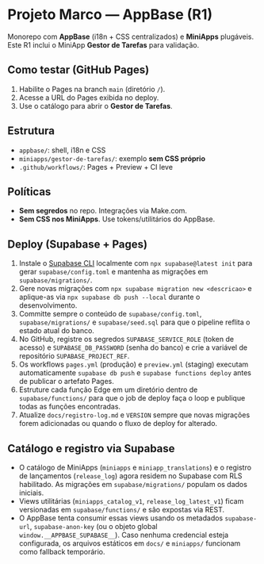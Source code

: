 # Projeto Marco — AppBase (R1)

Monorepo com **AppBase** (i18n + CSS centralizados) e **MiniApps** plugáveis.
Este R1 inclui o MiniApp **Gestor de Tarefas** para validação.

## Como testar (GitHub Pages)
1. Habilite o Pages na branch `main` (diretório `/`).
2. Acesse a URL do Pages exibida no deploy.
3. Use o catálogo para abrir o **Gestor de Tarefas**.

## Estrutura
- `appbase/`: shell, i18n e CSS
- `miniapps/gestor-de-tarefas/`: exemplo **sem CSS próprio**
- `.github/workflows/`: Pages + Preview + CI leve

## Políticas
- **Sem segredos** no repo. Integrações via Make.com.
- **Sem CSS nos MiniApps**. Use tokens/utilitários do AppBase.

## Deploy (Supabase + Pages)
1. Instale o [Supabase CLI](https://supabase.com/docs/guides/cli) localmente com `npx supabase@latest init` para gerar `supabase/config.toml` e mantenha as migrações em `supabase/migrations/`.
2. Gere novas migrações com `npx supabase migration new <descricao>` e aplique-as via `npx supabase db push --local` durante o desenvolvimento.
3. Committe sempre o conteúdo de `supabase/config.toml`, `supabase/migrations/` e `supabase/seed.sql` para que o pipeline reflita o estado atual do banco.
4. No GitHub, registre os segredos `SUPABASE_SERVICE_ROLE` (token de acesso) e `SUPABASE_DB_PASSWORD` (senha do banco) e crie a variável de repositório `SUPABASE_PROJECT_REF`.
5. Os workflows `pages.yml` (produção) e `preview.yml` (staging) executam automaticamente `supabase db push` e `supabase functions deploy` antes de publicar o artefato Pages.
6. Estruture cada função Edge em um diretório dentro de `supabase/functions/` para que o job de deploy faça o loop e publique todas as funções encontradas.
7. Atualize `docs/registro-log.md` e `VERSION` sempre que novas migrações forem adicionadas ou quando o fluxo de deploy for alterado.

## Catálogo e registro via Supabase
- O catálogo de MiniApps (`miniapps` e `miniapp_translations`) e o registro de lançamentos (`release_log`) agora residem no Supabase com RLS habilitado. As migrações em `supabase/migrations/` populam os dados iniciais.
- Views utilitárias (`miniapps_catalog_v1`, `release_log_latest_v1`) ficam versionadas em `supabase/functions/` e são expostas via REST.
- O AppBase tenta consumir essas views usando os metadados `supabase-url`, `supabase-anon-key` (ou o objeto global `window.__APPBASE_SUPABASE__`). Caso nenhuma credencial esteja configurada, os arquivos estáticos em `docs/` e `miniapps/` funcionam como fallback temporário.
